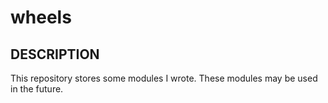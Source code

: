 # wheels

DESCRIPTION
-----------
This repository stores some modules I wrote. These modules may be used in the future.